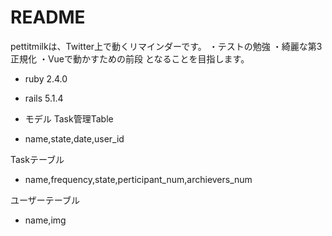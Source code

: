 # README

pettitmilkは、Twitter上で動くリマインダーです。
・テストの勉強
・綺麗な第3正規化
・Vueで動かすための前段
となることを目指します。

* ruby 2.4.0
* rails 5.1.4

* モデル
Task管理Table
 - name,state,date,user_id

Taskテーブル
 - name,frequency,state,perticipant_num,archievers_num

ユーザーテーブル
 - name,img

 
